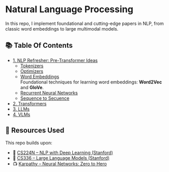 # Natural Language Processing
In this repo, I implement foundational and cutting-edge papers in NLP, from classic word embeddings to large multimodal models.

## 📚 Table Of Contents
- [1. NLP Refresher: Pre-Transformer Ideas](#nlp-refresher)
  - [Tokenizers](#tokenizers)
  - [Optimizers](#optimizers)
  - [Word Embeddings](./p1_pre_transformer/word_embeddings/README.md)
    <br>Foundational techniques for learning word embeddings: **Word2Vec** and **GloVe**.
  - [Recurrent Neural Networks](#rnn)
  - [Sequence to Secuence](#seq2seq) 
- [2. Transformers](#transformers)
- [3. LLMs](#llms)
- [4. VLMs](#vlms)

## 📘 Resources Used

This repo builds upon:
- 📘 [CS224N – NLP with Deep Learning (Stanford)](https://web.stanford.edu/class/cs224n/)
- 📘 [CS336 – Large Language Models (Stanford)](https://stanford-cs336.github.io/)
- 📺 [Karpathy – Neural Networks: Zero to Hero](https://www.youtube.com/@karpathy)
